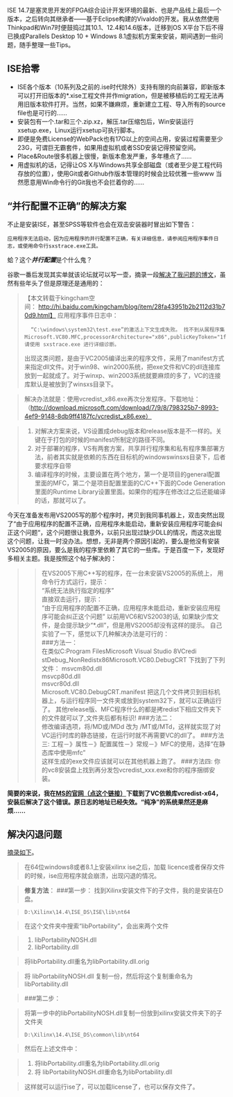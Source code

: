 <!-- 
.. title: 让Windows 8.1与Xilinx ISE 14.7愉快地玩耍
.. slug: rang-windows-81yu-xilinx-ise-147yu-kuai-di-wan-shua
.. date: 2015-03-21 22:11:17 UTC+08:00
.. tags: 
.. category: 
.. link: 
.. description: 
.. type: text
-->

ISE 14.7是塞灵思开发的FPGA综合设计开发环境的最新、也是产品线上最后一个版本，之后转向其继承者——基于Eclipse构建的Vivaldo的开发。我从依然使用Thinkpad和Win7时便鼓捣过其10.1、12.4和14.6版本，迁移到OS X平台下后不得已换成Parallels Desktop 10 + Windows 8.1虚拟机方案来安装，期间遇到一些问题，随手整理一些Tips。

<!-- TEASER_END -->

## ISE拾零

- ISE各个版本（10系列及之前的.ise时代除外）支持有限的向前兼容，即新版本可以打开旧版本的\*.xise工程文件并作migration，但是被移植后的工程无法再用旧版本软件打开。当然，如果不嫌麻烦，重新建立工程、导入所有的source file也是可行的……
- 安装包有一个.tar和三个.zip.xz，解压.tar压缩包后，Win安装运行xsetup.exe，Linux运行xsetup可执行脚本。
- 即便是免费License的WebPack也有17G以上的空间占用，安装过程需要至少23G，可谓巨无霸套件，如果用虚拟机或者SSD安装记得预留空间。
- Place&Route很多机器上很慢，新版本愈发严重，多年槽点了……
- 用虚拟机的话，记得让OS X与Windows共享全部磁盘（或者至少是工程代码存放的位置），使用Git或者Github作版本管理的时候会比较优雅一些www 当然愿意用Win命令行的Git我也不会拦着你的……

## “并行配置不正确”的解决方案
不止是安装ISE，甚至SPSS等软件也会在双击安装器时冒出如下警告：

`应用程序无法启动，因为应用程序的并行配置不正确，有关详细信息，请参阅应用程序事件日志，或使用命令行sxstrace.exe工具。`

蛤？这个***并行配置***是个什么鬼？

谷歌一番后发现其实单就该论坛就可以写一壶，摘录一段[解决了我问题的博文](http://blog.sina.com.cn/s/blog_59732e990100ii6q.html)，虽然有些年头了但是原理还是通用的：

> 【本文转载于kingcham空间： http://hi.baidu.com/kingcham/blog/item/28fa43951b2b2112d31b70d9.html】
> 应用程序事件日志中：
> 
> 		“C:\windows\system32\test.exe”的激活上下文生成失败。 找不到从属程序集Microsoft.VC80.MFC,processorArchitecture="x86",publicKeyToken="1fc8b3b9a1e18e3b",type="win32",version="8.0.50727.762"。 请使用 sxstrace.exe 进行详细诊断。
> 	
> 出现这类问题，是由于VC2005编译出来的程序文件，采用了manifest方式来指定dll文件。对于win98、win2000系统，把exe文件和VC的dll连接库放到一起就成了。对于winxp、win2003系统就要麻烦的多了，VC的连接库默认是被放到了winsxs目录下。

> 解决办法就是：使用vcredist\_x86.exe再次分发程序。下载地址：（http://download.microsoft.com/download/7/9/8/798325b7-8993-4ef9-9148-8db9ff4187fc/vcredist_x86.exe）

> 1.	对解决方案来说，VS设置成debug版本和release版本是不一样的。关键在于打包的时候的manifest所制定的路径不同。
> 2.	对于部署的程序，VS有两套方案，共享并行程序集和私有程序集部署方法，前者其实就是依赖的东西在目标机的windowswinsxs目录下，后者要求程序自带
> 3.	编译程序的时候，主要设置在两个地方，第一个是项目的general配置里面的MFC，第二个是项目配置里面的C/C++下面的Code Generation里面的Runtime Library设置里面。如果你的程序在修改过之后还能编译的话，那就可以了。
 
 
>
今天在准备发布用VS2005写的那个程序时，拷贝到我同事机器上，双击突然出现了“由于应用程序的配置不正确，应用程序未能启动，重新安装应用程序可能会纠正这个问题“，这个问题很让我意外，以前只出现过缺少DLL的情况，而这次出现这个问题，让我一时没办法。想想，无非是两个原因引起的，要么是他没有安装VS2005的原因，要么是我的程序里依赖了其它的一些库。于是百度一下，发现好多相关主题。我是按照这个帖子解决的：

>> 在VS2005下用C++写的程序，在一台未安装VS2005的系统上，
>> 用命令行方式运行，提示：  
>> “系统无法执行指定的程序”  
>> 直接双击运行，提示：  
>> “由于应用程序的配置不正确，应用程序未能启动，重新安装应用程序可能会纠正这个问题”
>> 以前用VC6和VS2003的话, 如果缺少库文件，是会提示缺少“\*.dll”，但是用VS2005却没有这样的提示。
>> 自己实验了一下，感觉以下几种解决办法是可行的：  
>> ###方法一：  
> 在类似C:Program FilesMicrosoft Visual Studio 8VCredi  
> stDebug_NonRedistx86Microsoft.VC80.DebugCRT 下找到了下列文件：
> msvcm80d.dll  
> msvcp80d.dll  
> msvcr80d.dll  
> Microsoft.VC80.DebugCRT.manifest
> 把这几个文件拷贝到目标机器上，与运行程序同一文件夹或放到system32下，就可以正确运行了。
> 其他release版、MFC程序什么的都是拷redist下相应文件夹下的文件就可以了,文件夹后都有标识!
>> ###方法二：  
> 修改编译选项，将/MD或/MDd 改为 /MT或/MTd，这样就实现了对VC运行时库的静态链接，在运行时就不再需要VC的dll了。
>> ###方法三:
> 工程－》属性－》配置属性－》常规－》MFC的使用，选择“在静态库中使用mfc”  
> 这样生成的exe文件应该就可以在其他机器上跑了。
>> ###方法四:
> 你的vc8安装盘上找到再分发包vcredist\_xxx.exe和你的程序捆绑安装。

**简要的来说，我在[MS的官网（点这个链接）](http://www.microsoft.com/en-us/download/details.aspx?id=14632)下载到了VC依赖库vcredist-x64，安装后解决了这个错误。原日志的地址已经失效。“纯净”的系统果然还是麻烦……**


## 解决闪退问题

[摘录如下](http://blog.csdn.net/lichao_ustc/article/details/37668413)。

> 在64位windows8或者8.1上安装xilinx ise之后，加载 licence或者保存文件的时候，ise应用程序就会崩溃，出现闪退的情况。

>**修复方法**：
> ###第一步：
> 找到Xilinx安装文件下的子文件，我的是安装在D盘。

> `D:\Xilinx\14.4\ISE_DS\ISE\lib\nt64`

> 在这个文件夹中搜索“libPortability”，会出来两个文件

> 1. libPortabilityNOSH.dll  
> 2. libPortability.dll    

> 将libPortability.dll重名为libPortability.dll.orig

> 将 libPortabilityNOSH.dll 复制一份，然后将这个复制重命名为libPortability.dll  

>###第二步：

> 将第一步中的libPortabilityNOSH.dll复制一份放到xilinx安装文件夹下的子文件夹
>   
> `D:\Xilinx\14.4\ISE_DS\common\lib\nt64`  

> 然后在上述文件中：

> 1. 将libPortability.dll重名为libPortability.dll.orig
> 	2. 将 libPortabilityNOSH.dll重命名为libPortability.dll

> 这样就可以运行ise了，可以加载license了，也可以保存文件了。
